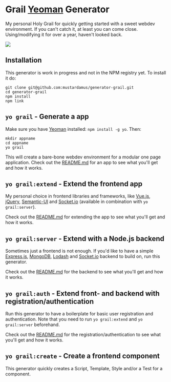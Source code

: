 # Grail [Yeoman](http://yeoman.io/) Generator

My personal Holy Grail for quickly getting started with a sweet webdev
environment. If you can't catch it, at least you can come close. Using/modifying
it for over a year, haven't looked back.

![](https://camo.githubusercontent.com/87f28a72cfc754122b0ce1611c402e94367ccf06/687474703a2f2f7777772e74696d6573686967686572656475636174696f6e2e636f2e756b2f50696374757265732f7765622f6e2f752f6b2f6e6577735f31385f3236303131322e6a7067)

## Installation

This generator is work in progress and not in the NPM registry yet. To install
it do:

    git clone git@github.com:mustardamus/generator-grail.git
    cd generator-grail
    npm install
    npm link

## `yo grail` - Generate a app

Make sure you have [Yeoman](http://yeoman.io/) installed: `npm install -g yo`.
Then:

    mkdir appname
    cd appname
    yo grail

This will create a bare-bone webdev environment for a modular one page
application. Check out the [README.md](./app/templates/README.md) for an app to
see what you'll get and how it works.

## `yo grail:extend` - Extend the frontend app

My personal choice in frontend libraries and frameworks, like
[Vue.js](http://vuejs.org/guide/), [jQuery](https://jquery.com/),
[Semantic-UI](http://semantic-ui.com/) and [Socket.io](http://socket.io/docs/)
(available in combination with `yo grail:server`).

Check out the [README.md](./extend/templates/README.md)
for extending the app to see what you'll get and how it works.

## `yo grail:server` - Extend with a Node.js backend

Sometimes just a frontend is not enough. If you'd like to have a simple
[Express.js](http://expressjs.com/), [MongoDB](https://www.mongodb.org/),
[Lodash](https://lodash.com/docs) and [Socket.io](http://socket.io/docs/)
backend to build on, run this generator.

Check out the [README.md](./server/templates/README.md)
for the backend to see what you'll get and how it works.

## `yo grail:auth` - Extend front- and backend with registration/authentication

Run this generator to have a boilerplate for basic user registration and
authentication. Note that you need to run `yo grail:extend` and
`yo grail:server` beforehand.

Check out the [README.md](./auth/templates/README.md)
for the registration/authentication to see what you'll get and how it works.

## `yo grail:create` - Create a frontend component

This generator quickly creates a Script, Template, Style and/or a Test for
a component.
